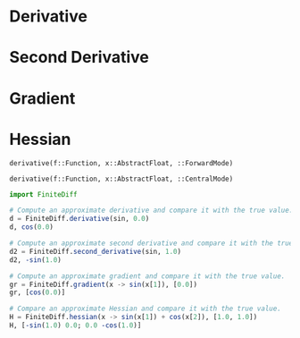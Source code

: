 
<a id='Derivative-1'></a>

# Derivative


<a id='Second-Derivative-1'></a>

# Second Derivative


<a id='Gradient-1'></a>

# Gradient


<a id='Hessian-1'></a>

# Hessian


```
derivative(f::Function, x::AbstractFloat, ::ForwardMode)
```


```
derivative(f::Function, x::AbstractFloat, ::CentralMode)
```


```jl
import FiniteDiff

# Compute an approximate derivative and compare it with the true value.
d = FiniteDiff.derivative(sin, 0.0)
d, cos(0.0)

# Compute an approximate second derivative and compare it with the true value.
d2 = FiniteDiff.second_derivative(sin, 1.0)
d2, -sin(1.0)

# Compute an approximate gradient and compare it with the true value.
gr = FiniteDiff.gradient(x -> sin(x[1]), [0.0])
gr, [cos(0.0)]

# Compare an approximate Hessian and compare it with the true value.
H = FiniteDiff.hessian(x -> sin(x[1]) + cos(x[2]), [1.0, 1.0])
H, [-sin(1.0) 0.0; 0.0 -cos(1.0)]
```

